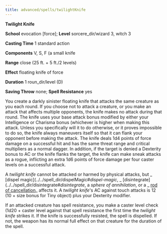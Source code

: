 ```yaml
---
title: advanced/spells/twilightKnife
---
```

 **Twilight Knife**

**School** evocation [force]; **Level** sorcere_dir/wizard 3, witch 3

**Casting Time** 1 standard action

**Components** V, S, F (a small knife

**Range** close (25 ft. + 5 ft./2 levels)

**Effect** floating knife of force

**Duration** 1 roun_dir/level (D)

**Saving Throw** none; **Spell Resistance** yes

You create a darkly sinister floating knife that attacks the same creature as you each round. If you choose not to attack a creature, or you make an attack that affects multiple opponents, the knife makes no attack during that round. The knife uses your base attack bonus modified by either your Intelligence or Charisma bonus (whichever is higher when making this attack. Unless you specifically will it to do otherwise, or it proves impossible to do so, the knife always maneuvers itself so that it can flank your opponent before making the attack. The knife deals 1d4 points of force damage on a successful hit and has the same threat range and critical multipliers as a normal dagger. In addition, if the target is denied a Dexterity bonus to AC or the knife flanks the target, the knife can make sneak attacks as a rogue, inflicting an extra 1d6 points of force damage per four caster levels on a successful attack.

A _twilight knife_ cannot be attacked or harmed by physical attacks, but _ [dispel magic](../../spell_dir/dispelMagic#_dispel-magic_, _ [disintegrate](../../spell_dir/disintegrate#_disintegrate_, a _sphere of annihilation_, or a _ [rod of cancellation](../../magicItem_dir/rods#_rod-of-cancellation)_ affects it. A _twilight knife_'s AC against touch attacks is 12 (10 + size bonus for Tiny object) plus your Dexterity modifier.

If an attacked creature has spell resistance, you make a caster level check (1d20 + caster level against that spell resistance the first time the _twilight knife_ strikes it. If the knife is successfully resisted, the spell is dispelled. If not, the weapon has its normal full effect on that creature for the duration of the spell.

